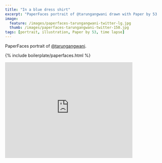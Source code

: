 ```yaml
---
title: "In a blue dress shirt"
excerpt: "PaperFaces portrait of @tarungangwani drawn with Paper by 53 on an iPad."
image: 
  feature: /images/paperfaces-tarungangwani-twitter-lg.jpg
  thumb: /images/paperfaces-tarungangwani-twitter-150.jpg
tags: [portrait, illustration, Paper by 53, time lapse]
---
```


PaperFaces portrait of [@tarungangwani](http://twitter.com/tarungangwani).

{% include boilerplate/paperfaces.html %}

<iframe width="420" height="315" src="http://www.youtube.com/embed/1Q6fjg5G_GA" frameborder="0"> </iframe>
